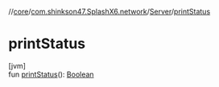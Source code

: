 //[core](../../../index.md)/[com.shinkson47.SplashX6.network](../index.md)/[Server](index.md)/[printStatus](print-status.md)

# printStatus

[jvm]\
fun [printStatus](print-status.md)(): [Boolean](https://kotlinlang.org/api/latest/jvm/stdlib/kotlin/-boolean/index.html)

